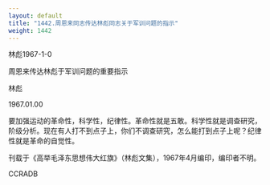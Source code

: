 ```yaml
---
layout: default
title: "1442.周恩来同志传达林彪同志关于军训问题的指示"
weight: 1442
---
```


林彪1967-1-0

周恩来传达林彪于军训问题的重要指示

林彪

1967.01.00

要加强运动的革命性，科学性，纪律性。革命性就是五敢。科学性就是调查研究，阶级分析。现在有人打不到点子上，你们不调查研究，怎么能打到点子上呢？纪律性就是革命的自觉性。

刊载于《高举毛泽东思想伟大红旗》（林彪文集），1967年4月编印，编印者不明。

CCRADB

